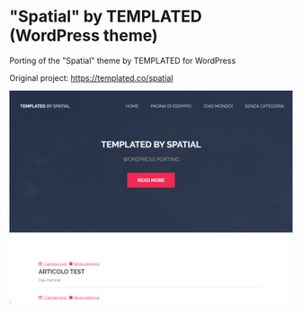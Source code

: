 # "Spatial" by TEMPLATED (WordPress theme)
Porting of the "Spatial" theme by TEMPLATED for WordPress

Original project: https://templated.co/spatial

![Theme screenshot](https://raw.githubusercontent.com/azzlabs/templated_spatial/master/screenshot.png)